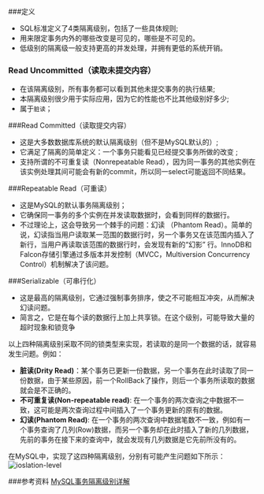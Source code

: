 ###定义
* SQL标准定义了4类隔离级别，包括了一些具体规则; 
* 用来限定事务内外的哪些改变是可见的，哪些是不可见的。
* 低级别的隔离级一般支持更高的并发处理，并拥有更低的系统开销。

### Read Uncommitted（读取未提交内容）
* 在该隔离级别，所有事务都可以看到其他未提交事务的执行结果;
* 本隔离级别很少用于实际应用，因为它的性能也不比其他级别好多少;
*   属于`脏读`；

###Read Committed（读取提交内容）
* 这是大多数数据库系统的默认隔离级别（但不是MySQL默认的）;
* 它满足了隔离的简单定义：一个事务只能看见已经提交事务所做的改变 ;
* 支持所谓的不可重复读（Nonrepeatable Read），因为同一事务的其他实例在该实例处理其间可能会有新的commit，所以同一select可能返回不同结果。

###Repeatable Read（可重读）
* 这是MySQL的默认事务隔离级别；
* 它确保同一事务的多个实例在并发读取数据时，会看到同样的数据行。
* 不过理论上，这会导致另一个棘手的问题：幻读 （Phantom Read）。简单的说，幻读指当用户读取某一范围的数据行时，另一个事务又在该范围内插入了新行，当用户再读取该范围的数据行时，会发现有新的“幻影” 行。InnoDB和Falcon存储引擎通过多版本并发控制（MVCC，Multiversion Concurrency Control）机制解决了该问题。

###Serializable（可串行化）
* 这是最高的隔离级别，它通过强制事务排序，使之不可能相互冲突，从而解决幻读问题。
* 简言之，它是在每个读的数据行上加上共享锁。在这个级别，可能导致大量的超时现象和锁竞争

以上四种隔离级别采取不同的锁类型来实现，若读取的是同一个数据的话，就容易发生问题。例如：
* **脏读(Drity Read)**：某个事务已更新一份数据，另一个事务在此时读取了同一份数据，由于某些原因，前一个RollBack了操作，则后一个事务所读取的数据就会是不正确的。
* **不可重复读(Non-repeatable read)**: 在一个事务的两次查询之中数据不一致，这可能是两次查询过程中间插入了一个事务更新的原有的数据。
* **幻读(Phantom Read)**: 在一个事务的两次查询中数据笔数不一致，例如有一个事务查询了几列(Row)数据，而另一个事务却在此时插入了新的几列数据，先前的事务在接下来的查询中，就会发现有几列数据是它先前所没有的。

在MySQL中，实现了这四种隔离级别，分别有可能产生问题如下所示：
![ioslation-level](http://7xirg5.com1.z0.glb.clouddn.com/ioslation-level.jpg)

###参考资料
[MySQL事务隔离级别详解](http://xm-king.iteye.com/blog/770721)







